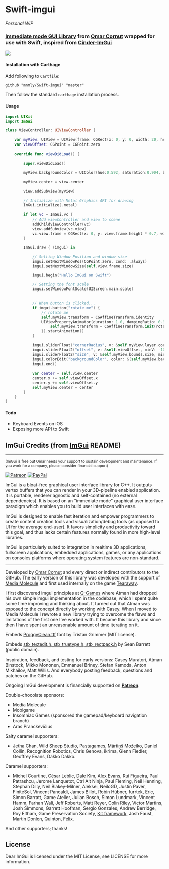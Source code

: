 #  Swift-imgui

*Personal WIP*

### [Immediate mode GUI Library](https://github.com/ocornut/imgui/) from [Omar Cornut](https://github.com/ocornut) wrapped for use with Swift, inspired from [Cinder-ImGui](https://github.com/simongeilfus/Cinder-ImGui)

![](http://c.mnmly.com/kRxd/hello-imgui-swift.gif)

#### Installation with Carthage

Add following to `Cartfile`:

```
github "mnmly/Swift-imgui" "master"
```

Then follow the standard `carthage` installation process.

#### Usage

```swift
import UIKit
import ImGui

class ViewController: UIViewController {
    
    var myView: UIView = UIView(frame: CGRect(x: 0, y: 0, width: 20, height: 20))
    var viewOffset: CGPoint = CGPoint.zero
    
    override func viewDidLoad() {
        
        super.viewDidLoad()
        
        myView.backgroundColor = UIColor(hue:0.592, saturation:0.904, brightness:0.980, alpha:1.000)
        
        myView.center = view.center
        
        view.addSubview(myView)
        
        // Initialize with Metal Graphics API for drawing
        ImGui.initialize(.metal)
        
        if let vc = ImGui.vc {
            // Add viewController and view to scene
            addChildViewController(vc)
            view.addSubview(vc.view)
            vc.view.frame = CGRect(x: 0, y: view.frame.height * 0.7, width: view.frame.width, height: view.frame.height * 0.3)
        }
        
        ImGui.draw { (imgui) in
            
            // Setting Window Position and window size
            imgui.setNextWindowPos(CGPoint.zero, cond: .always)
            imgui.setNextWindowSize(self.view.frame.size)

            imgui.begin("Hello ImGui on Swift")

            // Setting the font scale
            imgui.setWindowFontScale(UIScreen.main.scale)
            
            
            // When button is clicked...
            if imgui.button("rotate me") {
                // rotate me
                self.myView.transform = CGAffineTransform.identity
                UIViewPropertyAnimator(duration: 1.0, dampingRatio: 0.9, animations: {
                    self.myView.transform = CGAffineTransform.init(rotationAngle: 180.0)
                }).startAnimation()
            }
            
            imgui.sliderFloat("cornerRadius", v: &self.myView.layer.cornerRadius, minV: 0.0, maxV: 10.0)
            imgui.sliderFloat2("offset", v: &self.viewOffset, minV: -100.0, maxV: 100.0)
            imgui.sliderFloat2("size", v: &self.myView.bounds.size, minV: 5.0, maxV: 100.0)
            imgui.colorEdit("backgroundColor", color: &(self.myView.backgroundColor)!)
            imgui.end()
            
            var center = self.view.center
            center.x += self.viewOffset.x
            center.y += self.viewOffset.y
            self.myView.center = center
        }
    }
}
```

#### Todo
* Keyboard Events on iOS
* Exposing more API to Swift


ImGui Credits (from [ImGui](https://github.com/ocornut/imgui/) README)
-------

---

<sub>(ImGui is free but Omar needs your support to sustain development and maintenance. If you work for a company, please consider financial support)</sub>

[![Patreon](https://cloud.githubusercontent.com/assets/8225057/5990484/70413560-a9ab-11e4-8942-1a63607c0b00.png)](http://www.patreon.com/imgui) [![PayPal](https://www.paypalobjects.com/en_US/i/btn/btn_donate_LG.gif)](https://www.paypal.com/cgi-bin/webscr?cmd=_s-xclick&hosted_button_id=5Q73FPZ9C526U)


ImGui is a bloat-free graphical user interface library for C++. It outputs vertex buffers that you can render in your 3D-pipeline enabled application. It is portable, renderer agnostic and self-contained (no external dependencies). It is based on an "immediate mode" graphical user interface paradigm which enables you to build user interfaces with ease.

ImGui is designed to enable fast iteration and empower programmers to create content creation tools and visualization/debug tools (as opposed to UI for the average end-user). It favors simplicity and productivity toward this goal, and thus lacks certain features normally found in more high-level libraries.

ImGui is particularly suited to integration in realtime 3D applications, fullscreen applications, embedded applications, games, or any applications on consoles platforms where operating system features are non-standard.

---

Developed by [Omar Cornut](http://www.miracleworld.net) and every direct or indirect contributors to the GitHub. The early version of this library was developed with the support of [Media Molecule](http://www.mediamolecule.com) and first used internally on the game [Tearaway](http://tearaway.mediamolecule.com). 

I first discovered imgui principles at [Q-Games](http://www.q-games.com) where Atman had dropped his own simple imgui implementation in the codebase, which I spent quite some time improving and thinking about. It turned out that Atman was exposed to the concept directly by working with Casey. When I moved to Media Molecule I rewrote a new library trying to overcome the flaws and limitations of the first one I've worked with. It became this library and since then I have spent an unreasonable amount of time iterating on it. 

Embeds [ProggyClean.ttf](http://upperbounds.net) font by Tristan Grimmer (MIT license).

Embeds [stb_textedit.h, stb_truetype.h, stb_rectpack.h](https://github.com/nothings/stb/) by Sean Barrett (public domain).

Inspiration, feedback, and testing for early versions: Casey Muratori, Atman Binstock, Mikko Mononen, Emmanuel Briney, Stefan Kamoda, Anton Mikhailov, Matt Willis. And everybody posting feedback, questions and patches on the GitHub.

Ongoing ImGui development is financially supported on [**Patreon**](http://www.patreon.com/imgui).

Double-chocolate sponsors:
- Media Molecule
- Mobigame
- Insomniac Games (sponsored the gamepad/keyboard navigation branch)
- Aras Pranckevičius

Salty caramel supporters:
- Jetha Chan, Wild Sheep Studio, Pastagames, Mārtiņš Možeiko, Daniel Collin, Recognition Robotics, Chris Genova, ikrima, Glenn Fiedler, Geoffrey Evans, Dakko Dakko.

Caramel supporters:
- Michel Courtine, César Leblic, Dale Kim, Alex Evans, Rui Figueira, Paul Patrashcu, Jerome Lanquetot, Ctrl Alt Ninja, Paul Fleming, Neil Henning, Stephan Dilly, Neil Blakey-Milner, Aleksei, NeiloGD, Justin Paver, FiniteSol, Vincent Pancaldi, James Billot, Robin Hübner, furrtek, Eric, Simon Barratt, Game Atelier, Julian Bosch, Simon Lundmark, Vincent Hamm, Farhan Wali, Jeff Roberts, Matt Reyer, Colin Riley, Victor Martins, Josh Simmons, Garrett Hoofman, Sergio Gonzales, Andrew Berridge, Roy Eltham, Game Preservation Society, [Kit framework](http://svkonsult.se/kit), Josh Faust, Martin Donlon, Quinton, Felix.

And other supporters; thanks!

License
-------

Dear ImGui is licensed under the MIT License, see LICENSE for more information.
